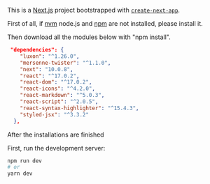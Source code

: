 This is a [Next.js](https://nextjs.org/) project bootstrapped with [`create-next-app`](https://github.com/vercel/next.js/tree/canary/packages/create-next-app).

First of all, if [nvm](https://github.com/nvm-sh/nvm) node.js and [npm](https://www.npmjs.com/get-npm) are not installed, please install it.

Then download all the modules below with "npm install".

```json
 "dependencies": {
    "luxon": "^1.26.0",
    "mersenne-twister": "^1.1.0",
    "next": "10.0.8",
    "react": "^17.0.2",
    "react-dom": "^17.0.2",
    "react-icons": "^4.2.0",
    "react-markdown": "^5.0.3",
    "react-script": "^2.0.5",
    "react-syntax-highlighter": "^15.4.3",
    "styled-jsx": "^3.3.2"
  },
```

After the installations are finished

First, run the development server:

```bash
npm run dev
# or
yarn dev
```
